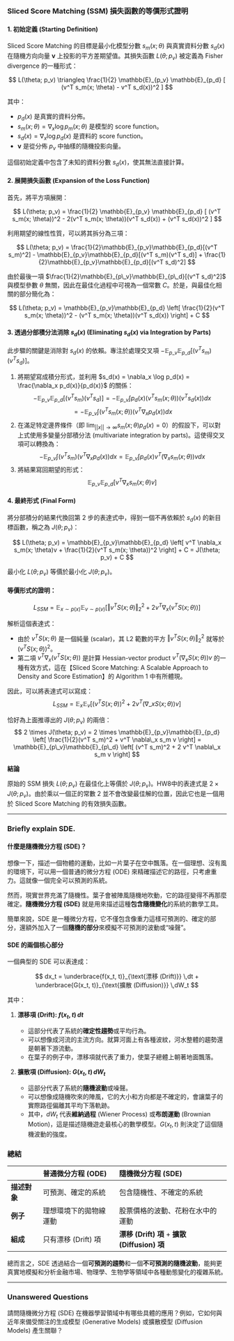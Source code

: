 ### **Sliced Score Matching (SSM) 損失函數的等價形式證明**

#### 1. 初始定義 (Starting Definition)

Sliced Score Matching 的目標是最小化模型分數 $s_m(x; \theta)$ 與真實資料分數 $s_d(x)$ 在隨機方向向量 **v** 上投影的平方差期望值。其損失函數 $L(\theta; p_v)$ 被定義為 Fisher divergence 的一種形式：

$$
L(\theta; p_v) \triangleq \frac{1}{2} \mathbb{E}_{p_v} \mathbb{E}_{p_d} [ (v^T s_m(x; \theta) - v^T s_d(x))^2 ]
$$

其中：
* $p_d(x)$ 是真實的資料分佈。
* $s_m(x; \theta) = \nabla_x \log p_m(x; \theta)$ 是模型的 score function。
* $s_d(x) = \nabla_x \log p_d(x)$ 是資料的 score function。
* **v** 是從分佈 $p_v$ 中抽樣的隨機投影向量。

這個初始定義中包含了未知的資料分數 $s_d(x)$，使其無法直接計算。

#### 2. 展開損失函數 (Expansion of the Loss Function)

首先，將平方項展開：

$$
L(\theta; p_v) = \frac{1}{2} \mathbb{E}_{p_v} \mathbb{E}_{p_d} [ (v^T s_m(x; \theta))^2 - 2(v^T s_m(x; \theta))(v^T s_d(x)) + (v^T s_d(x))^2 ]
$$

利用期望的線性性質，可以將其拆分為三項：

$$
L(\theta; p_v) = \frac{1}{2}\mathbb{E}_{p_v}\mathbb{E}_{p_d}[(v^T s_m)^2] - \mathbb{E}_{p_v}\mathbb{E}_{p_d}[(v^T s_m)(v^T s_d)] + \frac{1}{2}\mathbb{E}_{p_v}\mathbb{E}_{p_d}[(v^T s_d)^2]
$$

由於最後一項 $\frac{1}{2}\mathbb{E}_{p\_v}\mathbb{E}_{p\_d}[(v^T s_d)^2]$ 與模型參數 $\theta$ 無關，因此在最佳化過程中可視為一個常數 $C$。於是，與最佳化相關的部分簡化為：

$$
L(\theta; p_v) = \mathbb{E}_{p_v}\mathbb{E}_{p_d} \left[ \frac{1}{2}(v^T s_m(x; \theta))^2 - (v^T s_m(x; \theta))(v^T s_d(x)) \right] + C
$$

#### 3. 透過分部積分法消除 $s_d(x)$ (Eliminating $s_d(x)$ via Integration by Parts)

此步驟的關鍵是消除對 $s_d(x)$ 的依賴。專注於處理交叉項 $-\mathbb{E}_{p\_v}\mathbb{E}_{p\_d}[(v^T s_m)(v^T s_d)]$。

1. 將期望寫成積分形式，並利用 $s_d(x) = \nabla_x \log p_d(x) = \frac{\nabla_x p_d(x)}{p_d(x)}$ 的關係：
    $$
    -\mathbb{E}_{p\_v}\mathbb{E}_{p\_d}[(v^T s_m)(v^T s_d)] = -\mathbb{E}_{p\_v} \int p_d(x) (v^T s_m(x; \theta)) (v^T s_d(x)) dx
    $$
    $$
    = -\mathbb{E}_{p\_v} \int (v^T s_m(x; \theta)) (v^T \nabla_x p_d(x)) dx
    $$
2. 在滿足特定邊界條件（即 $\lim_{||x||\to\infty} s_m(x; \theta) p_d(x) = 0$）的假設下，可以對上式使用多變量分部積分法 (multivariate integration by parts)。這使得交叉項可以轉換為：
    $$
    -\mathbb{E}_{p\_v} \int (v^T s_m) (v^T \nabla_x p_d(x)) dx = \mathbb{E}_{p\_v} \int p_d(x) v^T (\nabla_x s_m(x; \theta)) v dx
    $$
3. 將結果寫回期望的形式：
    $$
    \mathbb{E}_{p\_v} \mathbb{E}_{p\_d} [v^T \nabla_x s_m(x; \theta) v]
    $$

#### 4. 最終形式 (Final Form)

將分部積分的結果代換回第 2 步的表達式中，得到一個不再依賴於 $s_d(x)$ 的新目標函數，稱之為 $J(\theta; p_v)$：

$$
L(\theta; p_v) = \mathbb{E}_{p_v}\mathbb{E}_{p_d} \left[ v^T \nabla_x s_m(x; \theta)v + \frac{1}{2}(v^T s_m(x; \theta))^2 \right] + C = J(\theta; p_v) + C
$$

最小化 $L(\theta; p_v)$ 等價於最小化 $J(\theta; p_v)$。

#### 等價形式的證明：
$$
L_{SSM} = \mathbb{E}_{x \sim p(x)} \mathbb{E}_{v \sim p(v)} [ \Vert v^T S(x; \theta) \Vert_2^2 + 2v^T \nabla_x (v^T S(x; \theta)) ]
$$

解析這個表達式：
* 由於 $v^T S(x; \theta)$ 是一個純量 (scalar)，其 L2 範數的平方 $\Vert v^T S(x; \theta) \Vert_2^2$ 就等於 $(v^T S(x; \theta))^2$。
* 第二項 $v^T \nabla_x (v^T S(x; \theta))$ 是計算 Hessian-vector product $v^T (\nabla_x S(x; \theta)) v$ 的一種有效方式，這在【Sliced Score Matching: A Scalable Approach to Density and Score Estimation】的 Algorithm 1 中有所體現。

因此，可以將表達式可以寫成：
$$
L_{SSM} = \mathbb{E}_{x} \mathbb{E}_{v} [ (v^T S(x; \theta))^2 + 2v^T (\nabla\_x S(x; \theta)) v ]
$$

恰好為上面推導出的 $J(\theta; p_v)$ 的兩倍：
$$
2 \times J(\theta; p_v) = 2 \times \mathbb{E}_{p_v}\mathbb{E}_{p_d} \left[ \frac{1}{2}(v^T s_m)^2 + v^T \nabla\_x s_m v \right] = \mathbb{E}_{p\_v}\mathbb{E}_{p\_d} \left[ (v^T s_m)^2 + 2 v^T \nabla\_x s_m v \right]
$$

**結論**

原始的 SSM 損失 $L(\theta; p_v)$ 在最佳化上等價於 $J(\theta; p_v)$。HW8中的表達式是 $2 \times J(\theta; p_v)$。由於乘以一個正的常數 2 並不會改變最佳解的位置，因此它也是一個用於 Sliced Score Matching 的有效損失函數。

---
### **Briefly explain SDE.**
#### 什麼是隨機微分方程 (SDE)？

想像一下，描述一個物體的運動，比如一片葉子在空中飄落。在一個理想、沒有風的環境下，可以用一個普通的微分方程 (ODE) 來精確描述它的路徑，只考慮重力。這就像一個完全可以預測的系統。

然而，現實世界充滿了隨機性。葉子會被陣風隨機地吹動，它的路徑變得不再那麼確定。**隨機微分方程 (SDE)** 就是用來描述這種**包含隨機變化**的系統的數學工具。

簡單來說，SDE 是一種微分方程，它不僅包含像重力這樣可預測的、確定的部分，還額外加入了一個**隨機的部分**來模擬不可預測的波動或“噪聲”。

#### SDE 的兩個核心部分

一個典型的 SDE 可以表達成：

$$
dx_t = \underbrace{f(x_t, t)}_{\text{漂移 (Drift)}} \,dt + \underbrace{G(x_t, t)}_{\text{擴散 (Diffusion)}} \,dW_t
$$

其中：

1.  **漂移項 (Drift): $f(x_t, t) \,dt$**
    * 這部分代表了系統的**確定性趨勢**或平均行為。
    * 可以想像成河流的主流方向。就算河面上有各種波紋，河水整體的趨勢還是朝著下游流動。
    * 在葉子的例子中，漂移項就代表了重力，使葉子總體上朝著地面飄落。

2.  **擴散項 (Diffusion): $G(x_t, t) \,dW_t$**
    * 這部分代表了系統的**隨機波動**或噪聲。
    * 可以想像成隨機吹來的陣風，它的大小和方向都是不確定的，會讓葉子的實際路徑偏離其平均下落軌跡。
    * 其中，$dW_t$ 代表**維納過程** (Wiener Process) 或**布朗運動** (Brownian Motion)，這是描述隨機遊走最核心的數學模型。$G(x_t, t)$ 則決定了這個隨機波動的強度。

### 總結

| | **普通微分方程 (ODE)** | **隨機微分方程 (SDE)** |
| :--- | :--- | :--- |
| **描述對象** | 可預測、確定的系統 | 包含隨機性、不確定的系統 |
| **例子** | 理想環境下的拋物線運動 | 股票價格的波動、花粉在水中的運動 |
| **組成** | 只有漂移 (Drift) 項 | **漂移 (Drift) 項** + **擴散 (Diffusion) 項** |

總而言之，SDE 透過結合一個**可預測的趨勢**和一個**不可預測的隨機波動**，能夠更真實地模擬和分析金融市場、物理學、生物學等領域中各種動態變化的複雜系統。

---
### **Unanswered Questions**
請問隨機微分方程 (SDE) 在機器學習領域中有哪些具體的應用？例如，它如何與近年來備受關注的生成模型 (Generative Models) 或擴散模型 (Diffusion Models) 產生關聯？
